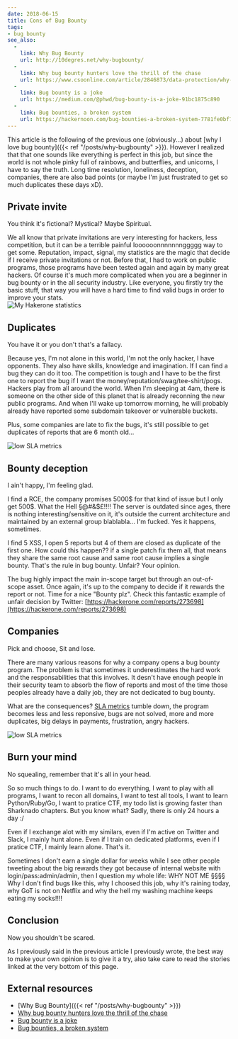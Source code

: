 ```yaml
---
date: 2018-06-15
title: Cons of Bug Bounty
tags:
- bug bounty
see_also:
  -
    link: Why Bug Bounty
    url: http://10degres.net/why-bugbounty/
  -
    link: Why bug bounty hunters love the thrill of the chase
    url: https://www.csoonline.com/article/2846873/data-protection/why-bug-bounty-hunters-love-the-thrill-of-the-chase.html
  -
    link: Bug bounty is a joke
    url: https://medium.com/@phwd/bug-bounty-is-a-joke-91bc1875c890
  -
    link: Bug bounties, a broken system
    url: https://hackernoon.com/bug-bounties-a-broken-system-7781fe0bf7d
---
```

This article is the following of the previous one (obviously...) about [why I love bug bounty]({{< ref "/posts/why-bugbounty" >}}).
However I realized that that one sounds like everything is perfect in this job, but since the world is not whole pinky full of rainbows, and butterflies, and unicorns, I have to say the truth.
Long time resolution, loneliness, deception, companies, there are also bad points (or maybe I'm just frustrated to get so much duplicates these days xD).
<!--more-->


## Private invite

You think it's fictional? Mystical? Maybe Spiritual.

We all know that private invitations are very interesting for hackers, less competition, but it can be a terrible painful loooooonnnnnnnggggg way to get some.
Reputation, impact, signal, my statistics are the magic that decide if I receive private invitations or not. 
Before that, I had to work on public programs, those programs have been tested again and again by many great hackers.
Of course it's much more complicated when you are a beginner in bug bounty or in the all security industry.
Like everyone, you firstly try the basic stuff, that way you will have a hard time to find valid bugs in order to improve your stats.  
![My Hakerone statistics](/images/bb-cons-mystats.png)


## Duplicates

You have it or you don't that's a fallacy.

Because yes, I'm not alone in this world, I'm not the only hacker, I have opponents.
They also have skills, knowledge and imagination.
If I can find a bug they can do it too.
The competition is tough and I have to be the first one to report the bug if I want the money/reputation/swag/tee-shirt/pogs.
Hackers play from all around the world.
When I'm sleeping at 4am, there is someone on the other side of this planet that is already reconning the new public programs.
And when I'll wake up tomorrow morning, he will probably already have reported some subdomain takeover or vulnerable buckets.

Plus, some companies are late to fix the bugs, it's still possible to get duplicates of reports that are 6 month old...

![low SLA metrics](/images/bb-cons-myreports-status.png)


## Bounty deception

I ain't happy, I'm feeling glad.

I find a RCE, the company promises 5000$ for that kind of issue but I only get 500$.
What the Hell §@#&$£!!!!
The server is outdated since ages, there is nothing interesting/sensitive on it, it's outside the current architecture and maintained by an external group blablabla...
I'm fucked. Yes it happens, sometimes.

I find 5 XSS, I open 5 reports but 4 of them are closed as duplicate of the first one.
How could this happen??
if a single patch fix them all, that means they share the same root cause and same root cause implies a single bounty.
That's the rule in bug bounty.
Unfair? Your opinion.

The bug highly impact the main in-scope target but through an out-of-scope asset. Once again, it's up to the company to decide if it rewards the report or not.
Time for a nice "Bounty plz". Check this fantastic example of unfair decision by Twitter: [https://hackerone.com/reports/273698](https://hackerone.com/reports/273698)


## Companies

Pick and choose, Sit and lose.

There are many various reasons for why a company opens a bug bounty program.
The problem is that sometimes it underestimates the hard work and the responsabilities that this involves.
It desn't have enough people in their security team to absorb the flow of reports and most of the time those peoples already have a daily job, they are not dedicated to bug bounty.

What are the consequences?
[SLA metrics](https://www.hackerone.com/blog/Healthy-programs-make-happy-hackers-Introducing-response-SLAs) tumble down, the program becomes less and less reponsive, bugs are not solved, more and more duplicates, big delays in payments, frustration, angry hackers.  

![low SLA metrics](/images/bb-cons-sla.png)


## Burn your mind

No squealing, remember that it's all in your head.

So so much things to do. I want to do everything, I want to play with all programs, I want to recon all domains, I want to test all tools, I want to learn Python/Ruby/Go, I want to pratice CTF, my todo list is growing faster than Sharknado chapters.
But you know what? Sadly, there is only 24 hours a day :/

Even if I exchange alot with my similars, even if I'm active on Twitter and Slack, I mainly hunt alone.
Even if I train on dedicated platforms, even if I pratice CTF, I mainly learn alone.
That's it.

Sometimes I don't earn a single dollar for weeks while I see other people tweeting about the big rewards they got because of internal website with login/pass:admin/admin, then I question my whole life: WHY NOT ME §§§§ Why I don't find bugs like this, why I choosed this job, why it's raining today, why GoT is not on Netflix and why the hell my washing machine keeps eating my socks!!!!


## Conclusion

Now you shouldn't be scared.

As I previously said in the previous article I previously wrote, the best way to make your own opinion is to give it a try, also take care to read the stories linked at the very bottom of this page.


## External resources

- [Why Bug Bounty]({{< ref "/posts/why-bugbounty" >}})
- [Why bug bounty hunters love the thrill of the chase](https://www.csoonline.com/article/2846873/data-protection/why-bug-bounty-hunters-love-the-thrill-of-the-chase.html)
- [Bug bounty is a joke](https://medium.com/@phwd/bug-bounty-is-a-joke-91bc1875c890)
- [Bug bounties, a broken system](https://hackernoon.com/bug-bounties-a-broken-system-7781fe0bf7d)
